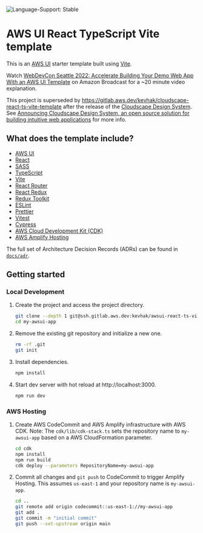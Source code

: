 ![Language-Support: Stable](https://img.shields.io/badge/language--support-stable-success.svg?style=for-the-badge)


# AWS UI React TypeScript Vite template

This is an [AWS UI](https://github.com/aws/awsui-documentation) starter template built using [Vite](https://vitejs.dev/).

Watch [WebDevCon Seattle 2022: Accelerate Building Your Demo Web App With an AWS UI Template](https://broadcast.amazon.com/videos/511621) on Amazon Broadcast for a ~20 minute video explanation.

This project is superseded by https://gitlab.aws.dev/kevhak/cloudscape-react-ts-vite-template after the release of the [Cloudscape Design System](https://cloudscape.design/). See [Announcing Cloudscape Design System, an open source solution for building intuitive web applications](https://aws.amazon.com/about-aws/whats-new/2022/07/cloudscape-design-system-open-source-solution-building-intuitive-web-applications/) for more info.

## What does the template include?

- [AWS UI](https://github.com/aws/awsui-documentation)
- [React](https://reactjs.org/)
- [SASS](https://sass-lang.com/)
- [TypeScript](https://www.typescriptlang.org/)
- [Vite](https://vitejs.dev/)
- [React Router](https://reactrouter.com/)
- [React Redux](https://react-redux.js.org/)
- [Redux Toolkit](https://redux-toolkit.js.org/)
- [ESLint](https://eslint.org/)
- [Prettier](https://prettier.io/)
- [Vitest](https://vitest.dev/)
- [Cypress](https://www.cypress.io/)
- [AWS Cloud Development Kit (CDK)](https://docs.aws.amazon.com/cdk/v2/guide/home.html)
- [AWS Amplify Hosting](https://docs.aws.amazon.com/amplify/latest/userguide/welcome.html)

The full set of Architecture Decision Records (ADRs) can be found in [`docs/adr`](docs/adr).

## Getting started

### Local Development

1. Create the project and access the project directory.

   ```bash
   git clone --depth 1 git@ssh.gitlab.aws.dev:kevhak/awsui-react-ts-vite-template.git my-awsui-app
   cd my-awsui-app
   ```

2. Remove the existing git repository and initialize a new one.

   ```bash
   rm -rf .git
   git init
   ```

3. Install dependencies.

   ```bash
   npm install
   ```

4. Start dev server with hot reload at http://localhost:3000.

   ```bash
   npm run dev
   ```

### AWS Hosting

1. Create AWS CodeCommit and AWS Amplify infrastructure with AWS CDK. Note: The `cdk/lib/cdk-stack.ts` sets the repository name to `my-awsui-app` based on a AWS CloudFormation parameter.

   ```bash
   cd cdk
   npm install
   npm run build
   cdk deploy --parameters RepositoryName=my-awsui-app
   ```

2. Commit all changes and `git push` to CodeCommit to trigger Amplify Hosting. This assumes `us-east-1` and your repository name is `my-awsui-app`.

   ```bash
   cd ..
   git remote add origin codecommit::us-east-1://my-awsui-app
   git add .
   git commit -m "initial commit"
   git push --set-upstream origin main
   ```
